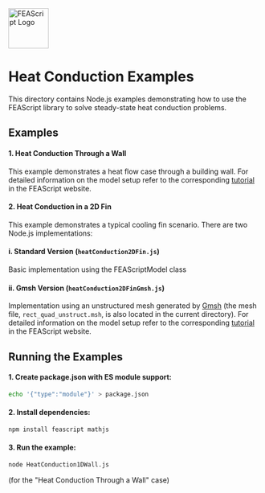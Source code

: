 <img src="https://feascript.github.io/FEAScript-website/assets/feascript-logo.png" width="80" alt="FEAScript Logo">

# Heat Conduction Examples

This directory contains Node.js examples demonstrating how to use the FEAScript library to solve steady-state heat conduction problems.

## Examples

#### 1. Heat Conduction Through a Wall

This example demonstrates a heat flow case through a building wall. For detailed information on the model setup refer to the corresponding [tutorial](https://feascript.com/tutorials/HeatConduction1DWall.html) in the FEAScript website.

#### 2. Heat Conduction in a 2D Fin

This example demonstrates a typical cooling fin scenario. There are two Node.js implementations:

#### i. Standard Version (`heatConduction2DFin.js`)

Basic implementation using the FEAScriptModel class

#### ii. Gmsh Version (`heatConduction2DFinGmsh.js`)

Implementation using an unstructured mesh generated by [Gmsh](https://gmsh.info/) (the mesh file, `rect_quad_unstruct.msh`, is also located in the current directory). For detailed information on the model setup refer to the corresponding [tutorial](https://feascript.com/tutorials/HeatConduction2DFin.html) in the FEAScript website.

## Running the Examples

#### 1. Create package.json with ES module support:

```bash
echo '{"type":"module"}' > package.json
```

#### 2. Install dependencies:

```bash
npm install feascript mathjs
```

#### 3. Run the example:

```bash
node HeatConduction1DWall.js
```

(for the "Heat Conduction Through a Wall" case)
